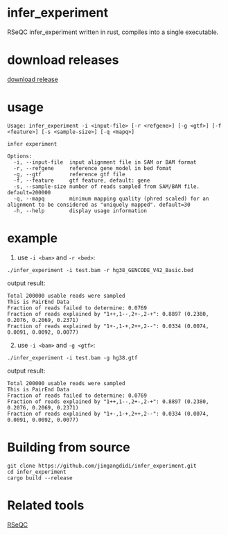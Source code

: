 # infer_experiment
RSeQC infer_experiment written in rust, compiles into a single executable.

# download releases
[download release](https://github.com/jingangdidi/infer_experiment/releases)

# usage
```
Usage: infer_experiment -i <input-file> [-r <refgene>] [-g <gtf>] [-f <feature>] [-s <sample-size>] [-q <mapq>]

infer experiment

Options:
  -i, --input-file  input alignment file in SAM or BAM format
  -r, --refgene     reference gene model in bed fomat
  -g, --gtf         reference gtf file
  -f, --feature     gtf feature, default: gene
  -s, --sample-size number of reads sampled from SAM/BAM file. default=200000
  -q, --mapq        minimum mapping quality (phred scaled) for an alignment to be considered as "uniquely mapped". default=30
  -h, --help        display usage information
```

# example
1. use `-i <bam>` and `-r <bed>`:
```
./infer_experiment -i test.bam -r hg38_GENCODE_V42_Basic.bed
```
output result:
```
Total 200000 usable reads were sampled
This is PairEnd Data
Fraction of reads failed to determine: 0.0769
Fraction of reads explained by "1++,1--,2+-,2-+": 0.8897 (0.2380, 0.2076, 0.2069, 0.2371)
Fraction of reads explained by "1+-,1-+,2++,2--": 0.0334 (0.0074, 0.0091, 0.0092, 0.0077)
```
2. use `-i <bam>` and `-g <gtf>`:
```
./infer_experiment -i test.bam -g hg38.gtf
```
output result:
```
Total 200000 usable reads were sampled
This is PairEnd Data
Fraction of reads failed to determine: 0.0769
Fraction of reads explained by "1++,1--,2+-,2-+": 0.8897 (0.2380, 0.2076, 0.2069, 0.2371)
Fraction of reads explained by "1+-,1-+,2++,2--": 0.0334 (0.0074, 0.0091, 0.0092, 0.0077)
```

# Building from source
```
git clone https://github.com/jingangdidi/infer_experiment.git
cd infer_experiment
cargo build --release
```

# Related tools
[RSeQC](https://rseqc.sourceforge.net/#infer-experiment-py)

